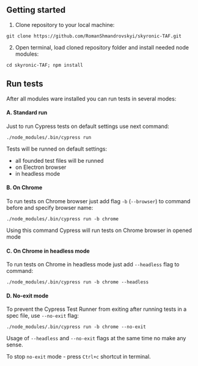 ## Getting started

1. Clone repository to your local machine:
```
git clone https://github.com/RomanShmandrovskyi/skyronic-TAF.git
```
2. Open terminal, load cloned repository folder and install needed node modules:
```
cd skyronic-TAF; npm install
```

## Run tests
After all modules ware installed you can run tests in several modes:
#### A. Standard run
Just to run Cypress tests on default settings use next command:
```
./node_modules/.bin/cypress run
```
Tests will be runned on default settings:
- all founded test files will be runned
- on Electron browser
- in headless mode

#### B. On Chrome
To run tests on Chrome browser just add flag `-b` (`--browser`) to command before and specify browser name:
```
./node_modules/.bin/cypress run -b chrome
```
Using this command Cypress will run tests on Chrome browser in opened mode

#### C. On Chrome in headless mode
To run tests on Chrome in headless mode just add `--headless` flag to command:
```
./node_modules/.bin/cypress run -b chrome --headless
```

#### D. No-exit mode
To prevent the Cypress Test Runner from exiting after running tests in a spec file, use `--no-exit` flag:
```
./node_modules/.bin/cypress run -b chrome --no-exit
```
Usage of `--headless` and `--no-exit` flags at the same time no make any sense.

To stop `no-exit` mode - press `Ctrl+c` shortcut  in terminal.
